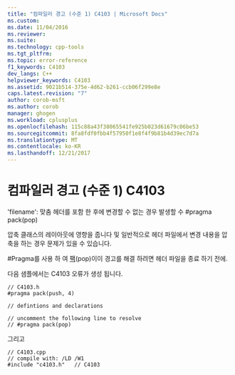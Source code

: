 ```yaml
---
title: "컴파일러 경고 (수준 1) C4103 | Microsoft Docs"
ms.custom: 
ms.date: 11/04/2016
ms.reviewer: 
ms.suite: 
ms.technology: cpp-tools
ms.tgt_pltfrm: 
ms.topic: error-reference
f1_keywords: C4103
dev_langs: C++
helpviewer_keywords: C4103
ms.assetid: 9021b514-375e-4d62-b261-ccb06f299e8e
caps.latest.revision: "7"
author: corob-msft
ms.author: corob
manager: ghogen
ms.workload: cplusplus
ms.openlocfilehash: 115c88a43f38065541fe925b023d61679c06be53
ms.sourcegitcommit: 8fa8fdf0fbb4f57950f1e8f4f9b81b4d39ec7d7a
ms.translationtype: MT
ms.contentlocale: ko-KR
ms.lasthandoff: 12/21/2017
---
```

# <a name="compiler-warning-level-1-c4103"></a>컴파일러 경고 (수준 1) C4103
'filename': 맞춤 헤더를 포함 한 후에 변경할 수 없는 경우 발생할 수 #pragma pack(pop)  
  
 압축 클래스의 레이아웃에 영향을 줍니다 및 일반적으로 헤더 파일에서 변경 내용을 압축을 하는 경우 문제가 있을 수 있습니다.  
  
 #Pragma를 사용 하 여 [팩](../../preprocessor/pack.md)(pop)이이 경고를 해결 하려면 헤더 파일을 종료 하기 전에.  
  
 다음 샘플에서는 C4103 오류가 생성 됩니다.  
  
```  
// C4103.h  
#pragma pack(push, 4)  
  
// defintions and declarations  
  
// uncomment the following line to resolve  
// #pragma pack(pop)  
```  
  
 그리고  
  
```  
// C4103.cpp  
// compile with: /LD /W1  
#include "c4103.h"   // C4103  
```